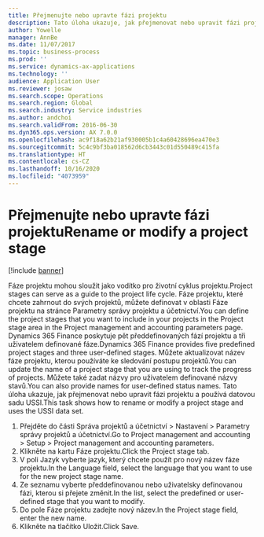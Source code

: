 ```yaml
---
title: Přejmenujte nebo upravte fázi projektu
description: Tato úloha ukazuje, jak přejmenovat nebo upravit fázi projektu.
author: Yowelle
manager: AnnBe
ms.date: 11/07/2017
ms.topic: business-process
ms.prod: ''
ms.service: dynamics-ax-applications
ms.technology: ''
audience: Application User
ms.reviewer: josaw
ms.search.scope: Operations
ms.search.region: Global
ms.search.industry: Service industries
ms.author: andchoi
ms.search.validFrom: 2016-06-30
ms.dyn365.ops.version: AX 7.0.0
ms.openlocfilehash: ac9f18a62b21af930005b1c4a60428696ea470e3
ms.sourcegitcommit: 5c4c9bf3ba018562d6cb3443c01d550489c415fa
ms.translationtype: HT
ms.contentlocale: cs-CZ
ms.lasthandoff: 10/16/2020
ms.locfileid: "4073959"
---
```

# <a name="rename-or-modify-a-project-stage"></a><span data-ttu-id="69093-103">Přejmenujte nebo upravte fázi projektu</span><span class="sxs-lookup"><span data-stu-id="69093-103">Rename or modify a project stage</span></span>

[!include [banner](../../includes/banner.md)]

<span data-ttu-id="69093-104">Fáze projektu mohou sloužit jako vodítko pro životní cyklus projektu.</span><span class="sxs-lookup"><span data-stu-id="69093-104">Project stages can serve as a guide to the project life cycle.</span></span> <span data-ttu-id="69093-105">Fáze projektu, které chcete zahrnout do svých projektů, můžete definovat v oblasti Fáze projektu na stránce Parametry správy projektu a účetnictví.</span><span class="sxs-lookup"><span data-stu-id="69093-105">You can define the project stages that you want to include in your projects in the Project stage area in the Project management and accounting parameters page.</span></span> <span data-ttu-id="69093-106">Dynamics 365 Finance poskytuje pět předdefinovaných fází projektu a tři uživatelem definované fáze.</span><span class="sxs-lookup"><span data-stu-id="69093-106">Dynamics 365 Finance provides five predefined project stages and three user-defined stages.</span></span> <span data-ttu-id="69093-107">Můžete aktualizovat název fáze projektu, kterou používáte ke sledování postupu projektů.</span><span class="sxs-lookup"><span data-stu-id="69093-107">You can update the name of a project stage that you are using to track the progress of projects.</span></span> <span data-ttu-id="69093-108">Můžete také zadat názvy pro uživatelem definované názvy stavů.</span><span class="sxs-lookup"><span data-stu-id="69093-108">You can also provide names for user-defined status names.</span></span> <span data-ttu-id="69093-109">Tato úloha ukazuje, jak přejmenovat nebo upravit fázi projektu a používá datovou sadu USSI.</span><span class="sxs-lookup"><span data-stu-id="69093-109">This task shows how to rename or modify a project stage and uses the USSI data set.</span></span>

1. <span data-ttu-id="69093-110">Přejděte do části Správa projektů a účetnictví > Nastavení > Parametry správy projektů a účetnictví.</span><span class="sxs-lookup"><span data-stu-id="69093-110">Go to Project management and accounting > Setup > Project management and accounting parameters.</span></span>
2. <span data-ttu-id="69093-111">Klikněte na kartu Fáze projektu.</span><span class="sxs-lookup"><span data-stu-id="69093-111">Click the Project stage tab.</span></span>
3. <span data-ttu-id="69093-112">V poli Jazyk vyberte jazyk, který chcete použít pro nový název fáze projektu.</span><span class="sxs-lookup"><span data-stu-id="69093-112">In the Language field, select the language that you want to use for the new project stage name.</span></span>
4. <span data-ttu-id="69093-113">Ze seznamu vyberte předdefinovanou nebo uživatelsky definovanou fázi, kterou si přejete změnit.</span><span class="sxs-lookup"><span data-stu-id="69093-113">In the list, select the predefined or user-defined stage that you want to modify.</span></span> 
5. <span data-ttu-id="69093-114">Do pole Fáze projektu zadejte nový název.</span><span class="sxs-lookup"><span data-stu-id="69093-114">In the Project stage field, enter the new name.</span></span>
6. <span data-ttu-id="69093-115">Klikněte na tlačítko Uložit.</span><span class="sxs-lookup"><span data-stu-id="69093-115">Click Save.</span></span>
